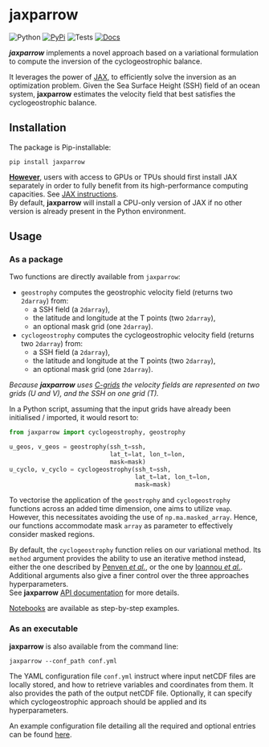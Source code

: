 # jaxparrow

![Python](https://img.shields.io/badge/dynamic/yaml?url=https://raw.githubusercontent.com/meom-group/jaxparrow/master/.github/workflows/python-package.yml&label=Python&query=$.jobs.build.strategy.matrix["python-version"])
[![PyPi](https://img.shields.io/badge/dynamic/xml?url=https://pypi.org/rss/project/jaxparrow/releases.xml&label=PyPi&query=/rss/channel/item[1]/title)](https://pypi.org/project/jaxparrow/)
![Tests](https://github.com/meom-group/jaxparrow/actions/workflows/python-package.yml/badge.svg)
[![Docs](https://github.com/meom-group/jaxparrow/actions/workflows/python-documentation.yml/badge.svg)](https://jaxparrow.readthedocs.io/)

***jaxparrow*** implements a novel approach based on a variational formulation to compute the inversion of the cyclogeostrophic balance.

It leverages the power of [JAX](https://jax.readthedocs.io/en/latest/), to efficiently solve the inversion as an optimization problem. 
Given the Sea Surface Height (SSH) field of an ocean system, **jaxparrow** estimates the velocity field that best satisfies the cyclogeostrophic balance.

## Installation

The package is Pip-installable:
```shell
pip install jaxparrow
```

**<ins>However</ins>**, users with access to GPUs or TPUs should first install JAX separately in order to fully benefit from its high-performance computing capacities. 
See [JAX instructions](https://jax.readthedocs.io/en/latest/installation.html). \
By default, **jaxparrow** will install a CPU-only version of JAX if no other version is already present in the Python environment.

## Usage

### As a package

Two functions are directly available from `jaxparrow`:

- `geostrophy` computes the geostrophic velocity field (returns two `2darray`) from:
  - a SSH field (a `2darray`), 
  - the latitude and longitude at the T points (two `2darray`), 
  - an optional mask grid (one `2darray`).
- `cyclogeostrophy` computes the cyclogeostrophic velocity field (returns two `2darray`) from:
  - a SSH field (a `2darray`), 
  - the latitude and longitude at the T points (two `2darray`), 
  - an optional mask grid (one `2darray`).

*Because **jaxparrow** uses [C-grids](https://xgcm.readthedocs.io/en/latest/grids.html) the velocity fields are represented on two grids (U and V), and the SSH on one grid (T).*

In a Python script, assuming that the input grids have already been initialised / imported, it would resort to:

```python
from jaxparrow import cyclogeostrophy, geostrophy

u_geos, v_geos = geostrophy(ssh_t=ssh,
                            lat_t=lat, lon_t=lon,
                            mask=mask)
u_cyclo, v_cyclo = cyclogeostrophy(ssh_t=ssh,
                                   lat_t=lat, lon_t=lon,
                                   mask=mask)
```

To vectorise the application of the `geostrophy` and `cyclogeostrophy` functions across an added time dimension, one aims to utilize `vmap`.
However, this necessitates avoiding the use of `np.ma.masked_array`. 
Hence, our functions accommodate mask `array` as parameter to effectively consider masked regions.

By default, the `cyclogeostrophy` function relies on our variational method.
Its `method` argument provides the ability to use an iterative method instead, either the one described by [Penven *et al.*](https://doi.org/10.1016/j.dsr2.2013.10.015), or the one by [Ioannou *et al.*](https://doi.org/10.1029/2019JC015031).
Additional arguments also give a finer control over the three approaches hyperparameters. \
See **jaxparrow** [API documentation](https://jaxparrow.readthedocs.io/en/latest/api.html) for more details.

[Notebooks](https://jaxparrow.readthedocs.io/en/latest/examples.html) are available as step-by-step examples.

### As an executable

**jaxparrow** is also available from the command line:
```shell
jaxparrow --conf_path conf.yml
```
The YAML configuration file `conf.yml` instruct where input netCDF files are locally stored, and how to retrieve variables and coordinates from them.
It also provides the path of the output netCDF file. Optionally, it can specify which cyclogeostrophic approach should be applied and its hyperparameters.

An example configuration file detailing all the required and optional entries can be found [here](https://github.com/meom-group/jaxparrow/blob/main/docs/example-conf.yml).
